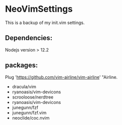 # NeoVimSettings
This is a backup of my init.vim settings.

## Dependencies:
Nodejs version > 12.2

## packages:
Plug 'https://github.com/vim-airline/vim-airline' "Airline.
* dracula/vim
* ryanoasis/vim-devicons
* scrooloose/nerdtree
* ryanoasis/vim-devicons
* junegunn/fzf
* junegunn/fzf.vim
* neoclide/coc.nvim
